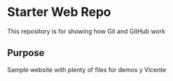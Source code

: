 # Starter Web Repo

This repository is for showing how Git and GitHub work

## Purpose

Sample website with plenty of files for demos y Vicente